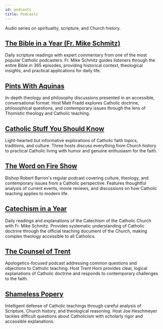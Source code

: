 ```yaml
---
id: podcasts
title: Podcasts
---
```


Audio series on spirituality, scripture, and Church history.

## [The Bible in a Year (Fr. Mike Schmitz)](https://ascensionpress.com/pages/biy-registration)

Daily scripture readings with expert commentary from one of the most popular Catholic podcasters. Fr. Mike Schmitz guides listeners through the entire Bible in 365 episodes, providing historical context, theological insights, and practical applications for daily life.

## [Pints With Aquinas](https://pintswithaquinas.com/)

In-depth theology and philosophy discussions presented in an accessible, conversational format. Host Matt Fradd explores Catholic doctrine, philosophical questions, and contemporary issues through the lens of Thomistic theology and Catholic teaching.

## [Catholic Stuff You Should Know](https://catholicstuffpodcast.com/)

Light-hearted but informative explorations of Catholic faith topics, traditions, and culture. Three hosts discuss everything from Church history to practical Catholic living with humor and genuine enthusiasm for the faith.

## [The Word on Fire Show](https://www.wordonfire.org/resources/podcast/)

Bishop Robert Barron's regular podcast covering culture, theology, and contemporary issues from a Catholic perspective. Features thoughtful analysis of current events, movie reviews, and discussions on how Catholic teaching applies to modern life.

## [Catechism in a Year](https://ascensionpress.com/pages/ciy-registration)

Daily readings and explanations of the Catechism of the Catholic Church with Fr. Mike Schmitz. Provides systematic understanding of Catholic doctrine through the official teaching document of the Church, making complex theology accessible to all Catholics.

## [The Counsel of Trent](https://www.catholic.com/shows/counsel-of-trent)

Apologetics-focused podcast addressing common questions and objections to Catholic teaching. Host Trent Horn provides clear, logical explanations of Catholic doctrine and responds to contemporary challenges to the faith.

## [Shameless Popery](https://shamelesspopery.com/)

Intelligent defense of Catholic teachings through careful analysis of Scripture, Church history, and theological reasoning. Host Joe Heschmeyer tackles difficult questions about Catholicism with scholarly rigor and accessible explanations.